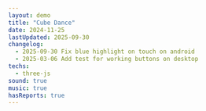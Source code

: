 ```yaml
---
layout: demo
title: "Cube Dance"
date: 2024-11-25
lastUpdated: 2025-09-30
changelog:
  - 2025-09-30 Fix blue highlight on touch on android
  - 2025-03-06 Add test for working buttons on desktop
techs:
  - three-js
sound: true
music: true
hasReports: true
---
```



